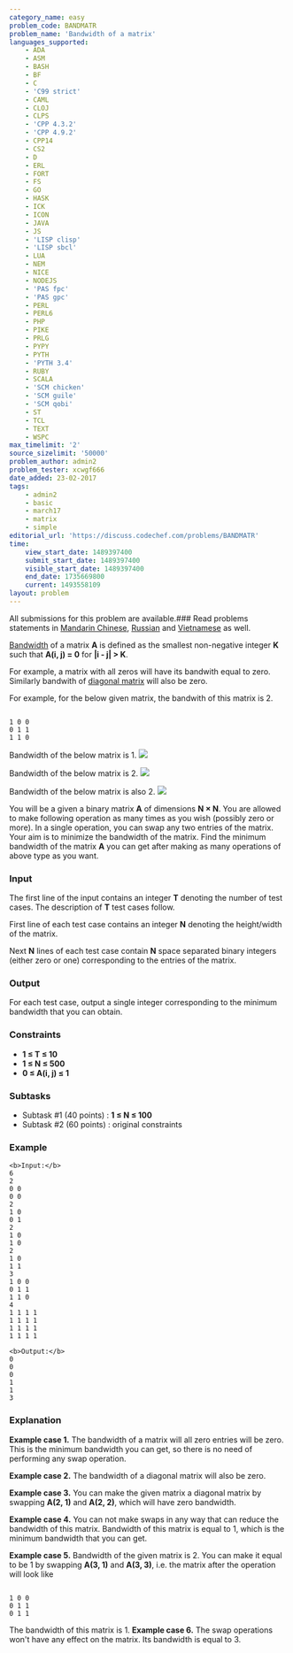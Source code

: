 ```yaml
---
category_name: easy
problem_code: BANDMATR
problem_name: 'Bandwidth of a matrix'
languages_supported:
    - ADA
    - ASM
    - BASH
    - BF
    - C
    - 'C99 strict'
    - CAML
    - CLOJ
    - CLPS
    - 'CPP 4.3.2'
    - 'CPP 4.9.2'
    - CPP14
    - CS2
    - D
    - ERL
    - FORT
    - FS
    - GO
    - HASK
    - ICK
    - ICON
    - JAVA
    - JS
    - 'LISP clisp'
    - 'LISP sbcl'
    - LUA
    - NEM
    - NICE
    - NODEJS
    - 'PAS fpc'
    - 'PAS gpc'
    - PERL
    - PERL6
    - PHP
    - PIKE
    - PRLG
    - PYPY
    - PYTH
    - 'PYTH 3.4'
    - RUBY
    - SCALA
    - 'SCM chicken'
    - 'SCM guile'
    - 'SCM qobi'
    - ST
    - TCL
    - TEXT
    - WSPC
max_timelimit: '2'
source_sizelimit: '50000'
problem_author: admin2
problem_tester: xcwgf666
date_added: 23-02-2017
tags:
    - admin2
    - basic
    - march17
    - matrix
    - simple
editorial_url: 'https://discuss.codechef.com/problems/BANDMATR'
time:
    view_start_date: 1489397400
    submit_start_date: 1489397400
    visible_start_date: 1489397400
    end_date: 1735669800
    current: 1493558109
layout: problem
---
```

All submissions for this problem are available.###  Read problems statements in [Mandarin Chinese](http://www.codechef.com/download/translated/MARCH17/mandarin/BANDMATR.pdf?v=1), [Russian](http://www.codechef.com/download/translated/MARCH17/russian/BANDMATR.pdf?v=1) and [Vietnamese](http://www.codechef.com/download/translated/MARCH17/vietnamese/BANDMATR.pdf?v=1) as well.

[Bandwidth](https://en.wikipedia.org/wiki/Band_matrix#Bandwidth) of a matrix **A** is defined as the smallest non-negative integer **K** such that **A(i, j) = 0** for **|i - j| > K**.

For example, a matrix with all zeros will have its bandwith equal to zero. Similarly bandwith of [diagonal matrix](https://en.wikipedia.org/wiki/Diagonal_matrix) will also be zero.

For example, for the below given matrix, the bandwith of this matrix is 2.

```

1 0 0
0 1 1
1 1 0 

```
Bandwidth of the below matrix is 1. ![](https://codechef_shared.s3.amazonaws.com/download/upload/MARCH17/bandmatr1.png)

Bandwidth of the below matrix is 2. ![](https://codechef_shared.s3.amazonaws.com/download/upload/MARCH17/bandmatr2.png)

Bandwidth of the below matrix is also 2. ![](https://codechef_shared.s3.amazonaws.com/download/upload/MARCH17/bandmatr3.png)

You will be a given a binary matrix **A** of dimensions **N × N**. You are allowed to make following operation as many times as you wish (possibly zero or more). In a single operation, you can swap any two entries of the matrix. Your aim is to minimize the bandwidth of the matrix. Find the minimum bandwidth of the matrix **A** you can get after making as many operations of above type as you want.

### Input

The first line of the input contains an integer **T** denoting the number of test cases. The description of **T** test cases follow.

First line of each test case contains an integer **N** denoting the height/width of the matrix.

Next **N** lines of each test case contain **N** space separated binary integers (either zero or one) corresponding to the entries of the matrix.

### Output

For each test case, output a single integer corresponding to the minimum bandwidth that you can obtain.

### Constraints

- **1 ≤ T ≤ 10**
- **1 ≤ N ≤ 500**
- **0 ≤ A(i, j) ≤ 1**

### Subtasks

- Subtask #1 (40 points) : **1 ≤ N ≤ 100**
- Subtask #2 (60 points) : original constraints

### Example

```
<b>Input:</b>
6
2
0 0
0 0
2
1 0
0 1
2
1 0
1 0
2
1 0
1 1
3
1 0 0
0 1 1
1 1 0
4
1 1 1 1
1 1 1 1
1 1 1 1
1 1 1 1

<b>Output:</b>
0
0
0
1
1
3

```
### Explanation

**Example case 1.** The bandwidth of a matrix will all zero entries will be zero. This is the minimum bandwidth you can get, so there is no need of performing any swap operation.

**Example case 2.** The bandwidth of a diagonal matrix will also be zero.

**Example case 3.** You can make the given matrix a diagonal matrix by swapping **A(2, 1)** and **A(2, 2)**, which will have zero bandwidth.

**Example case 4.** You can not make swaps in any way that can reduce the bandwidth of this matrix. Bandwidth of this matrix is equal to 1, which is the minimum bandwidth that you can get.

**Example case 5.** Bandwidth of the given matrix is 2. You can make it equal to be 1 by swapping **A(3, 1)** and **A(3, 3)**, i.e. the matrix after the operation will look like

```

1 0 0
0 1 1
0 1 1

```
The bandwidth of this matrix is 1. **Example case 6.** The swap operations won't have any effect on the matrix. Its bandwidth is equal to 3.